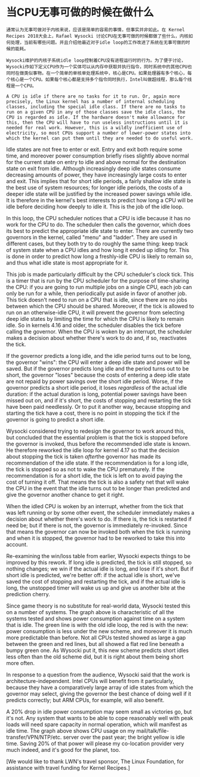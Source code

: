 # 当CPU无事可做的时候在做什么

	通常认为无事可做对于内核来说，应该是简单的容易的事情，但事实并非如此。在 Kernel Recipes 2018大会上，Rafael Wysocki 讨论CPU在无事可做的时候都做了些什么，内核如何处理，当前有哪些问题。并且介绍他最近对于idle loop的工作改进了系统在无事可做的时候的能耗。

	Wysocki维护的内核子系统idle loop控制着CPU没有进程运行时的行为。为了便于讨论，Wysocki作如下定义CPU作为一个实体可以从内存中获取并执行指令，同时系统中的其他CPU也同时在做类似事物。在一个简单的单核单处理系统中，核心是CPU。如果处理器有多个核心，每个核心是一个CPU。如果每个核心都是支持多个指令同时执行，Intel叫做超线程，那么每个线程是一个CPU。

	A CPU is idle if there are no tasks for it to run. Or, again more precisely, the Linux kernel has a number of internal scheduling classes, including the special idle class. If there are no tasks to run on a given CPU in any of those classes save the idle class, the CPU is regarded as idle. If the hardware doesn't make allowance for this, then the CPU will have to run useless instructions until it is needed for real work. However, this is a wildly inefficient use of electricity, so most CPUs support a number of lower-power states into which the kernel can put them until they are needed to do useful work.

Idle states are not free to enter or exit. Entry and exit both require some time, and moreover power consumption briefly rises slightly above normal for the current state on entry to idle and above normal for the destination state on exit from idle. Although increasingly deep idle states consume decreasing amounts of power, they have increasingly large costs to enter and exit. This implies that for short idle periods, a fairly shallow idle state is the best use of system resources; for longer idle periods, the costs of a deeper idle state will be justified by the increased power savings while idle. It is therefore in the kernel's best interests to predict how long a CPU will be idle before deciding how deeply to idle it. This is the job of the idle loop.

In this loop, the CPU scheduler notices that a CPU is idle because it has no work for the CPU to do. The scheduler then calls the governor, which does its best to predict the appropriate idle state to enter. There are currently two governors in the kernel, called "menu" and "ladder". They are used in different cases, but they both try to do roughly the same thing: keep track of system state when a CPU idles and how long it ended up idling for. This is done in order to predict how long a freshly-idle CPU is likely to remain so, and thus what idle state is most appropriate for it.

This job is made particularly difficult by the CPU scheduler's clock tick. This is a timer that is run by the CPU scheduler for the purpose of time-sharing the CPU: if you are going to run multiple jobs on a single CPU, each job can only be run for a while, then periodically put aside in favor of another job. This tick doesn't need to run on a CPU that is idle, since there are no jobs between which the CPU should be shared. Moreover, if the tick is allowed to run on an otherwise-idle CPU, it will prevent the governor from selecting deep idle states by limiting the time for which the CPU is likely to remain idle. So in kernels 4.16 and older, the scheduler disables the tick before calling the governor. When the CPU is woken by an interrupt, the scheduler makes a decision about whether there's work to do and, if so, reactivates the tick.

If the governor predicts a long idle, and the idle period turns out to be long, the governor "wins": the CPU will enter a deep idle state and power will be saved. But if the governor predicts long idle and the period turns out to be short, the governor "loses" because the costs of entering a deep idle state are not repaid by power savings over the short idle period. Worse, if the governor predicts a short idle period, it loses *regardless* of the actual idle duration: if the actual duration is long, potential power savings have been missed out on, and if it's short, the costs of stopping and restarting the tick have been paid needlessly. Or to put it another way, because stopping and starting the tick have a cost, there is no point in stopping the tick if the governor is going to predict a short idle.

Wysocki considered trying to redesign the governor to work around this, but concluded that the essential problem is that the tick is stopped before the governor is invoked, thus before the recommended idle state is known. He therefore reworked the idle loop for kernel 4.17 so that the decision about stopping the tick is taken *after*the governor has made its recommendation of the idle state. If the recommendation is for a long idle, the tick is stopped so as not to wake the CPU prematurely. If the recommendation is for a short idle, the tick is left on to avoid paying the cost of turning it off. That means the tick is also a safety net that will wake the CPU in the event that the idle turns out to be longer than predicted and give the governor another chance to get it right.

When the idled CPU is woken by an interrupt, whether from the tick that was left running or by some other event, the scheduler immediately makes a decision about whether there's work to do. If there is, the tick is restarted if need be; but if there is not, the governor is immediately re-invoked. Since that means the governor can now be invoked both when the tick is running and when it is stopped, the governor had to be reworked to take this into account.

Re-examining the win/loss table from earlier, Wysocki expects things to be improved by this rework. If long idle is predicted, the tick is still stopped, so nothing changes; we win if the actual idle is long, and lose if it's short. But if short idle is predicted, we're better off: if the actual idle is short, we've saved the cost of stopping and restarting the tick, and if the actual idle is long, the unstopped timer will wake us up and give us another bite at the prediction cherry.

Since game theory is no substitute for real-world data, Wysocki tested this on a number of systems. The graph above is characteristic of all the systems tested and shows power consumption against time on a system that is idle. The green line is with the old idle loop, the red is with the new: power consumption is less under the new scheme, and moreover it is much more predictable than before. Not all CPUs tested showed as large a gap between the green and red lines, but all showed a flat red line beneath a bumpy green one. As Wysocki put it, this new scheme predicts short idles less often than the old scheme did, but it is right about them being short more often.

In response to a question from the audience, Wysocki said that the work is architecture-independent. Intel CPUs will benefit from it particularly, because they have a comparatively large array of idle states from which the governor may select, giving the governor the best chance of doing well if it predicts correctly; but ARM CPUs, for example, will also benefit.

A 20% drop in idle power consumption may seem small as victories go, but it's not. Any system that wants to be able to cope reasonably well with peak loads will need spare capacity in normal operation, which will manifest as idle time. The graph above shows CPU usage on my mail/talk/file-transfer/VPN/NTP/etc. server over the past year; the bright yellow is idle time. Saving 20% of that power will please my co-location provider very much indeed, and it's good for the planet, too.

[We would like to thank LWN's travel sponsor, The Linux Foundation, for assistance with travel funding for Kernel Recipes.]